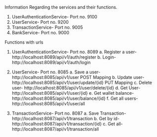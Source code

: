 Information Regarding the services and their functions.

1. UserAuthenticationService- Port no. 9100
2. UserService- Port no. 9200
3. TransactionService- Port no. 9005
4. BankService- Port no. 9000

Functions with urls

1. UserAuthenticationService- Port no. 8089
   a. Register a user- http://localhost:8089/api/v1/auth/register
   b. Login- http://localhost:8089/api/v1/auth/login

2. UserService- Port no. 8085
   a. Save a user- http://localhost:8085/api/v1/user
      POST Mapping
   b. Update user- http://localhost:8085/api/v1/user/update/{id}
      PUT Mapping
   c. Delete user- http://localhost:8085/api/v1/user/delete/{id}
   d. Get User- http://localhost:8085/api/v1/user/{id}
   e. Get wallet balance- http://localhost:8085/api/v1/user/balance/{id}
   f. Get all users- http://localhost:8085/api/v1/user/all
   
3. TransactionService- Port no. 8087
   a. Save Transaction- http://localhost:8087/api/v1/transaction
   b. Get by id- http://localhost:8087/api/v1/transaction/{id}
   c. Get all- http://localhost:8087/api/v1/transaction/all